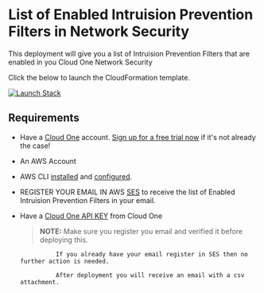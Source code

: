 # List of Enabled Intruision Prevention Filters in Network Security


This deployment will give you a list of Intruision Prevention Filters that are enabled in you Cloud One Network Security


Click the below to launch the CloudFormation template.


[![Launch Stack](https://cdn.rawgit.com/buildkite/cloudformation-launch-stack-button-svg/master/launch-stack.svg)](https://console.aws.amazon.com/cloudformation/home#/stacks/new?stackName=c1ns-Enabled-IPS&templateURL=https://vulnerabilitytestbucket.s3.amazonaws.com/Customers_Projects/c1ns-ips-enabled-list.yaml)


## Requirements

- Have a [Cloud One](https://www.trendmicro.com/cloudone) account. [Sign up for a free trial now](https://cloudone.trendmicro.com/register) if it's not already the case!
- An AWS Account 
- AWS CLI [installed](https://docs.aws.amazon.com/cli/latest/userguide/getting-started-install.html) and [configured](https://docs.aws.amazon.com/cli/latest/userguide/cli-chap-configure.html).
- REGISTER YOUR EMAIL IN AWS [SES](https://docs.aws.amazon.com/ses/latest/dg/creating-identities.html) to receive the list of Enabled Intruision Prevention Filters in your email.   
- Have a [Cloud One API KEY](https://cloudone.trendmicro.com/docs/identity-and-account-management/c1-api-key/) from Cloud One

    > **NOTE:** Make sure you register you email and verified it before deploying this.

                If you already have your email register in SES then no further action is needed.

                After deployment you will receive an email with a csv attachment.

